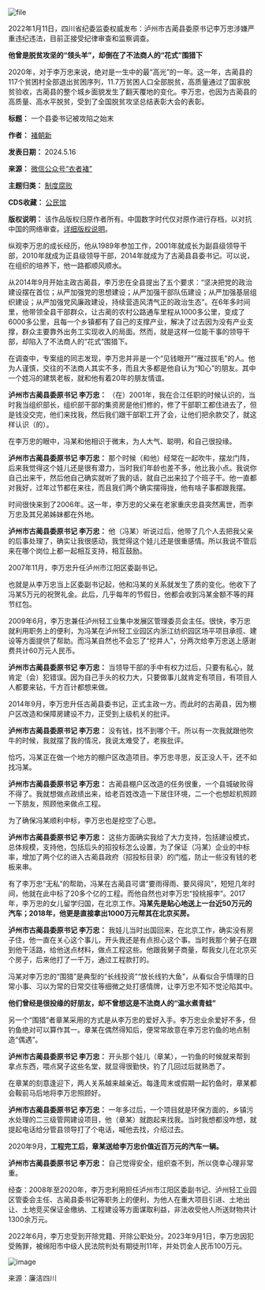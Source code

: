 ![file](https://chinadigitaltimes.net/chinese/files/2024/05/image-1715847802229.png)


2022年1月11日，四川省纪委监委权威发布：泸州市古蔺县委原书记李万忠涉嫌严重违纪违法，目前正接受纪律审查和监察调查。


**他曾是脱贫攻坚的“领头羊”，却倒在了不法商人的“花式”围猎下** 


2020年，对于李万忠来说，绝对是一生中的最“高光”的一年。这一年，古蔺县的117个贫困村全部退出贫困序列，11.7万贫困人口全部脱贫，高质量通过了国家脱贫验收，古蔺县的整个城乡面貌发生了翻天覆地的变化。李万忠，也因为古蔺县的高质量、高水平脱贫，受到了全国脱贫攻坚总结表彰大会的表彰。




**标题：** 一个县委书记被攻陷之始末  

**作者：** [褚朝新](https://chinadigitaltimes.net/space/衣者褚)  

**发表日期：** 2024.5.16  

**来源：** [微信公众号“衣者褚”](https://web.archive.org/web/原文)  

**主题归类：** [制度腐败](https://chinadigitaltimes.net/space/制度腐败)  

**CDS收藏：** [公民馆](https://chinadigitaltimes.net/space/%E5%85%AC%E6%B0%91%E9%A6%86)  

**版权说明：** 该作品版权归原作者所有。中国数字时代仅对原作进行存档，以对抗中国的网络审查。[详细版权说明](https://chinadigitaltimes.net/chinese/copyright)。


纵观李万忠的成长经历，他从1989年参加工作，2001年就成长为副县级领导干部，2010年就成为正县级领导干部，2014年就成为了古蔺县县委书记。可以说，在组织的培养下，他一路都顺风顺水。


从2014年9月开始主政古蔺县，李万忠在全县提出了五个要求：“坚决把党的政治建设摆在首位；从严加强党的思想建设；从严加强干部队伍建设；从严加强基层组织建设；从严加强党风廉政建设，持续营造风清气正的政治生态”。在6年多时间里，他带领全县干部群众，让古蔺的农村公路通车里程从1000多公里，变成了6000多公里，且每一个乡镇都有了自己的支撑产业，解决了过去因为没有产业支撑，群众主要靠外出务工实现收入的局面。然而，就是这样一位能干事的领导干部，却陷入了不法商人的“花式”围猎下。


在调查中，专案组的同志发现，李万忠并非是一个“见钱眼开”“雁过拔毛”的人。他为人谨慎，交往的不法商人其实不多，而且大多都是他自认为“知心”的朋友。其中一个姓冯的建筑老板，就和他有着20年的朋友情谊。


**泸州市古蔺县委原书记 李万忠：** （在）2001年，我在合江任职的时候认识的，当时我当组织部长，组织部干部的集资房是他们修的，修了干部职工都住进去了，但是钱没交完，他们来找我，然后我们跟干部职工开了会，让他们把余款交了，就这样认识（的）。


在李万忠的眼中，冯某和他相识于微末，为人大气、聪明，和自己很投缘。


**泸州市古蔺县委原书记 李万忠：** 那个时候（和他）经常在一起吹牛，摆龙门阵，后来我觉得这个娃儿还是很有潜力，当时我们年龄也差不多，他比我小点。我说你自己出来干，然后他自己确实就听了我的话，就自己出来拉了个班子干。他一直都对我好，过年过节都在来往，而且我们两个确实摆得拢，他有啥子事都跟我摆。


时间很快来到了2006年。这一年，李万忠的父亲在老家重庆忠县突然离世，而李万忠及其兄弟姊妹都在外地。


**泸州市古蔺县委原书记 李万忠：** 他（冯某）听说过后，他带了几个人去把我父亲的后事处理了，确实让我很感动，我觉得这个娃儿还是很重感情。所以我说不管后来在哪个岗位上都一起相互支持，相互鼓励。


2007年11月，李万忠升任泸州市江阳区委副书记。


也就是从李万忠当上区委副书记起，他和冯某的关系就发生了质的变化。他收下了冯某5万元的祝贺礼金。此后，几乎每年的节假日，他都会收到冯某金额不等的拜节红包。


2009年6月，李万忠兼任泸州轻工业集中发展区管理委员会主任。很快，李万忠就利用职务上的便利，为冯某在泸州轻工业园区内浙江纺织园区场平项目承揽、建设等方面提供了帮助。而冯某自然也不会忘了“挖井人”，分两次给李万忠送上感谢费共计60万元人民币。 


**泸州市古蔺县委原书记 李万忠：** 当领导干部的手中有权力过后，只要有私心，就肯定（会）犯错误。因为自己手头的权力大，只要做事儿就肯定有项目，有项目人人都要来钻，千方百计都想来做。


2014年9月，李万忠升任古蔺县委书记，正式主政一方。而此时的古蔺县，因为棚户区改造和保障房建设不力，正受到上级机关的批评。


**泸州市古蔺县委原书记 李万忠：** 没有钱，找不到哪个干。所以有一次我就跟他吹牛的时候，我就摆了我的情况，我说太难受了，老挨批评。


恰巧，冯某正在做一个地方的棚户区改造项目。李万忠寻思，反正没人干，还不如找冯某。


**泸州市古蔺县委原书记 李万忠：** 古蔺县棚户区改造的任务很重，一个县城破败得不得了。我就想做点政绩出来，给老百姓改造一下居住环境，二一个也想趁机照顾一下朋友，照顾他来做点工程。


为了确保冯某顺利中标，李万忠也是挖空了心思。


**泸州市古蔺县委原书记 李万忠：** 这些方面确实我给了大力支持，包括建设模式，总体规模，支持他，包括后头的招投标怎么设置，为了保证（冯某）企业的中标率，增加了两个亿的进入古蔺县政府（招投标目录）的门槛，防止一些没有钱的老板来串。


有了李万忠“无私”的帮助，冯某在古蔺县可谓“要雨得雨、要风得风”，短短几年时间，他就在此中标了20多个亿的工程。而他自然也对李万忠“投桃报李”。2017年，李万忠的女儿留学归国，在北京工作。**冯某先是贴心地送上一台近50万元的汽车；2018年，他更是直接拿出1000万元帮其在北京买房。** 


**泸州市古蔺县委原书记 李万忠：** 我娃儿当时出国回来，在北京工作，确实没有房子住，他一直在关心这个事儿，开头我还是有点担心这个事。当时我那个舅子在跟到他干活路，给他送点材料，做点工程这些。他跟我舅子商量，帮我女儿在北京买个房子，后来他打了一千万，通过工程款打的。


冯某对李万忠的“围猎”是典型的“长线投资”“放长线钓大鱼”，从看似合乎情理的日常小事、习以为常的日常交往等细微之处打感情牌，让李万忠不知不觉沦陷其中。


**他们曾经是很投缘的好朋友，却不曾想这是不法商人的“温水煮青蛙”** 


另一个“围猎”者章某采用的方式是从李万忠的爱好入手。李万忠业余爱好不多，但钓鱼绝对可以算作其一。章某在偶然得知后，便常常故意在李万忠钓鱼的地点制造“偶遇”。


**泸州市古蔺县委原书记 李万忠：** 开头那个娃儿（章某），一钓鱼的时候就来帮到拿点东西，喂点窝子这些名堂，就显得很勤快，钓了几回过后就熟悉了。


在章某的刻意逢迎下，两人关系越来越亲近。每逢周末或假期一起钓鱼时，章某都会鞍前马后地将李万忠照顾好。


**泸州市古蔺县委原书记 李万忠：** 一年多过后，一个项目就是环保方面的，乡镇污水处理的二三级管网建设项目，他（章某）就跑起来找我。当时我想都没咋想，就提起电话给分管县领导打了个电话，喊他去找，介绍过去。


2020年9月，**工程完工后，章某送给李万忠价值近百万元的汽车一辆。** 


**泸州市古蔺县委原书记 李万忠：** 自己觉得安全，组织查不到，所以侥幸心理非常重。


经查：2008年至2020年，李万忠利用担任泸州市江阳区委副书记、泸州轻工业园区管委会主任、古蔺县委书记等职务上的便利，为他人在重大项目引进、土地出让、土地竞买保证金缴纳、工程建设等方面谋取利益，非法收受他人所送财物共计1300余万元。


2022年6月，李万忠受到开除党籍、开除公职处分。2023年9月1日，李万忠因犯受贿罪，被绵阳市中级人民法院判处有期徒刑11年，并处罚金人民币100万元。


![image](https://chinadigitaltimes.net/chinese/files/2024/05/post-707902-6645c535a0b3c.)


来源：廉洁四川

